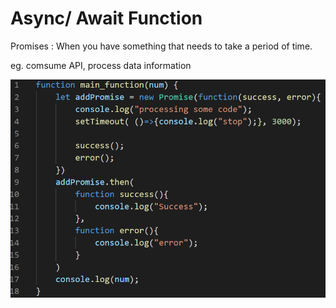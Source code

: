 # Async/ Await Function

Promises : When you have something that needs to take a period of time.

eg. comsume API, process data information

![](<../../../.gitbook/assets/image (1) (1).png>)



